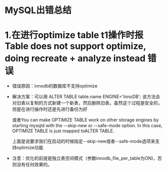 # MySQL出错总结

# 1.在进行optimize table t1操作时报Table does not support optimize, doing recreate + analyze instead 错误

- 错误原因：innodb的数据库不支持optimize

- 解决方案：可以用 ALTER TABLE table.name ENGINE='InnoDB'; 
  该方法会对旧表以复制的方式新建一个新表，然后删除旧表。虽然这个过程是安全的，但是在进行操作时还是先进行备份为好 

  或者You can make OPTIMIZE TABLE work on other storage engines by starting mysqld with the --skip-new or --safe-mode option. In this case, OPTIMIZE TABLE is just mapped toALTER TABLE. 

  上面是说要求我们在启动的时候指定--skip-new或者--safe-mode选项来支持optimize功能 

- 注意：优化的前提是独立表空间模式（参数innodb_file_per_table为ON)，否则没有任何效果的。
